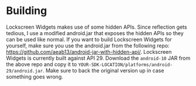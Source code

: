 # Building

Lockscreen Widgets makes use of some hidden APIs. Since reflection gets tedious, I use a modified android.jar that exposes the hidden APIs so they can be used like normal.
If you want to build Lockscreen Widgets for yourself, make sure you use the android.jar from the following repo: https://github.com/aeab13/android-jar-with-hidden-api/.
Lockscreen Widgets is currently built against API 29. Download the `android-10` JAR from the above repo and copy it to `YOUR-SDK-LOCATION/platforms/android-29/android.jar`. Make sure to back the original version up in case something goes wrong.